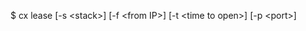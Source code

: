 <!-- layout:code post: lease_usage -->


$ cx lease [-s &lt;stack&gt;] [-f &lt;from IP&gt;] [-t &lt;time to open&gt;] [-p &lt;port&gt;]
